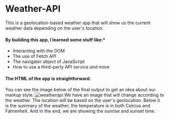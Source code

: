# Weather-API
This is a geolocation-based weather app that will show us the current weather data depending on the user's location.

#### By building this app, I learned some stuff like:*
- Interacting with the DOM
- The use of Fetch API
- The navigator object of JavaScript
- How to use a third-party API service and more

#### The HTML of the app is straightforward.
You can see the image below of the final output to get an idea about our markup style.
![weatherapi](https://user-images.githubusercontent.com/104410750/183242303-b798d626-c338-4ad5-be34-6a794606ec9f.JPG)
We have an image that will change according to the weather. The location will be based on the user's geolocation. Below it is the summary of the weather, the temperature is in both Celcius and Fahrenheit. And in the end, we are showing the sunrise and sunset time.
